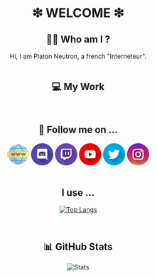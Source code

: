 <h1 align="center">❇ WELCOME ❇</h1>

**<h2 align="center">:man_student: Who am I ?</h1>**

<center>Hi, I am Platon Neutron, a french "Interneteur".</center>

<br/>

**<h2 align="center">💻 My Work</h1>**

<br/>

**<h2 align="center">📲 Follow me on ...</h1>**
<div align="center">
    <!-- Website -->
    <a href="https://geggfiugggi.fr"><img src="https://github.com/PlatonNeutron/PlatonNeutron/blob/master/img/site.png" alt="WebSiteIcon" width="50px"/></a>
    <!-- Discord -->
    <a href="https://discord.gg/pNxMVFv"><img src="https://github.com/PlatonNeutron/PlatonNeutron/blob/master/img/discord.png" alt="DiscordIcon" width="50px"/></a>
    <!-- Twitch -->
    <a href="https://www.twitch.tv/platon_neutron"><img src="https://github.com/PlatonNeutron/PlatonNeutron/blob/master/img/twitch.png" alt="TwitchIcon" width="50px"/></a>
    <!-- YouTube -->
    <a href="https://www.youtube.com/channel/UC2xPiOqjQ-nZeCka_ZNCtCQ"><img src="https://github.com/PlatonNeutron/PlatonNeutron/blob/master/img/youtube.png" alt="YouTubeIcon" width="50px"/></a>
    <!-- Twitter -->
    <a href="https://twitter.com/PlatonNeutron"><img src="https://github.com/PlatonNeutron/PlatonNeutron/blob/master/img/twitter.png" alt="TwitterIcon" width="50px"/></a>
    <!-- Instagram -->
    <a href="https://www.instagram.com/platon_neutronphoto/"><img src="https://github.com/PlatonNeutron/PlatonNeutron/blob/master/img/instagram.png" alt="InstagramIcon" width="50px"/></a>
</div>

<br/>

**<h2 align="center">I use ...</h1>**
<div align="center">

[![Top Langs](https://github-readme-stats.vercel.app/api/top-langs?username=PlatonNeutron&langs_count=10&layout=compact&theme=tokyonight&hide_border=true)](https://github.com/anuraghazra/github-readme-stats)
</div>

<br/>

**<h2 align="center">📊 GitHub Stats</h1>**
<div align="center">

![Stats](https://github-readme-stats.vercel.app/api?username=PlatonNeutron&show_icons=true&theme=tokyonight&hide_border=true)
</div>